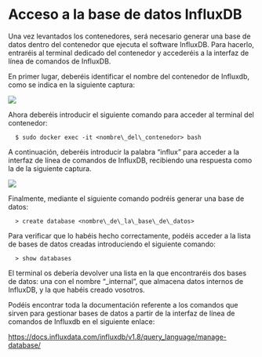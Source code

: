 <!-- multilingual suffix: en, es -->

# Acceso a la base de datos InfluxDB
Una vez levantados los contenedores, será necesario generar una base de datos dentro del contenedor que ejecuta el software InfluxDB. Para hacerlo, entraréis al terminal dedicado del contenedor y accederéis a la interfaz de línea de comandos de InfluxDB.

En primer lugar, deberéis identificar el nombre del contenedor de Influxdb, como se indica en la siguiente captura:
<!-- [common] -->
![](../img/Aspose.Words.b1061091-e8de-4e39-91fb-4ba4b8e356ff.039.png)
<!-- [es] -->
Ahora deberéis introducir el siguiente comando para acceder al terminal del contenedor:

      $ sudo docker exec -it <nombre\_del\_contenedor> bash

A continuación, deberéis introducir la palabra “influx” para acceder a la interfaz de línea de comandos de InfluxDB, recibiendo una respuesta como la de la siguiente captura.
<!-- [common] -->
![](../img/Aspose.Words.b1061091-e8de-4e39-91fb-4ba4b8e356ff.040.png)
<!-- [es] -->
Finalmente, mediante el siguiente comando podréis generar una base de datos:

      > create database <nombre\_de\_la\_base\_de\_datos>

Para verificar que lo habéis hecho correctamente, podéis acceder a la lista de bases de datos creadas introduciendo el siguiente comando:

      > show databases

El terminal os debería devolver una lista en la que encontraréis dos bases de datos: una con el nombre “\_internal”, que almacena datos internos de InfluxDB, y la que habéis creado vosotros.

Podéis encontrar toda la documentación referente a los comandos que sirven para gestionar bases de datos a partir de la interfaz de línea de comandos de Influxdb en el siguiente enlace:

<https://docs.influxdata.com/influxdb/v1.8/query_language/manage-database/>